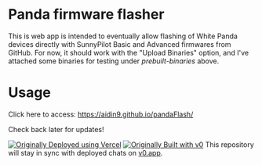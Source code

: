 # Panda firmware flasher

This is web app is intended to eventually allow flashing of White Panda devices directly with SunnyPilot Basic and Advanced firmwares from GitHub.
For now, it should work with the "Upload Binaries" option, and I've attached some binaries for testing under *prebuilt-binaries* above.

# Usage
Click here to access:
https://aidin9.github.io/pandaFlash/


Check back later for updates!


[![Originally Deployed using Vercel](https://img.shields.io/badge/Deployed%20on-Vercel-black?style=for-the-badge&logo=vercel)](https://vercel.com/aidinb-9448s-projects/v0-panda-firmware-flasher)
[![Originally Built with v0](https://img.shields.io/badge/Built%20with-v0.app-black?style=for-the-badge)](https://v0.app/chat/projects/UKG9GWWJ3iH)
This repository will stay in sync with deployed chats on [v0.app](https://v0.app).
